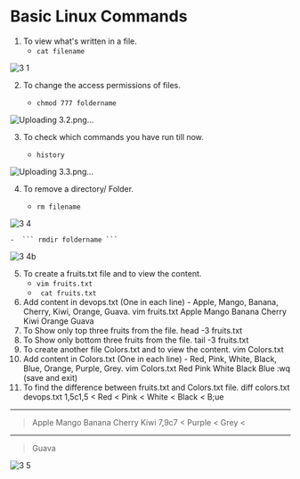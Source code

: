 
# Basic Linux Commands

1. To view what's written in a file.
    - ``` cat filename ``` 
    
![3 1](https://user-images.githubusercontent.com/76457594/210305889-d19f82d5-dbb1-46fc-99e2-b217146b6e8a.png)



2. To change the access permissions of files.
   
    - ``` chmod 777 foldername ``` 

![Uploading 3.2.png…]()

3. To check which commands you have run till now.

   - ``` history ``` 

  ![Uploading 3.3.png…]()

4. To remove a directory/ Folder.

      - ``` rm filename ``` 
      
 ![3 4](https://user-images.githubusercontent.com/76457594/210308917-7281e0eb-6fcb-4554-8ffe-835cf0b961d1.png)

    -  ``` rmdir foldername ``` 
    
 ![3 4b](https://user-images.githubusercontent.com/76457594/210309299-367e6253-7e11-4ead-a19c-6eb3922780d1.png)

5. To create a fruits.txt file and to view the content.
    - ``` vim fruits.txt ``` 
    -  ```  cat fruits.txt ```
6. Add content in devops.txt (One in each line) - Apple, Mango, Banana, Cherry, Kiwi, Orange, Guava.
   vim fruits.txt
   Apple
   Mango
   Banana
   Cherry
   Kiwi
   Orange
   Guava
7. To Show only top three fruits from the file.
   head -3 fruits.txt
8. To Show only bottom three fruits from the file.
   tail -3 fruits.txt
9. To create another file Colors.txt and to view the content.
    vim Colors.txt
10. Add content in Colors.txt (One in each line) - Red, Pink, White, Black, Blue, Orange, Purple, Grey.
    vim Colors.txt
       Red
       Pink
       White
       Black
       Blue
   :wq (save and exit)
11.    To find the difference between fruits.txt and Colors.txt file.
       diff colors.txt devops.txt
       1,5c1,5
< Red
< Pink
< White
< Black
< B;ue
---
> Apple
> Mango
> Banana
> Cherry
> Kiwi
7,9c7
< Purple
< Grey
< 
---
> Guava

   
   
   
![3 5](https://user-images.githubusercontent.com/76457594/210311435-e6f8aa0c-dc0c-44a6-84e7-6e4c91e4ea87.png)


 
